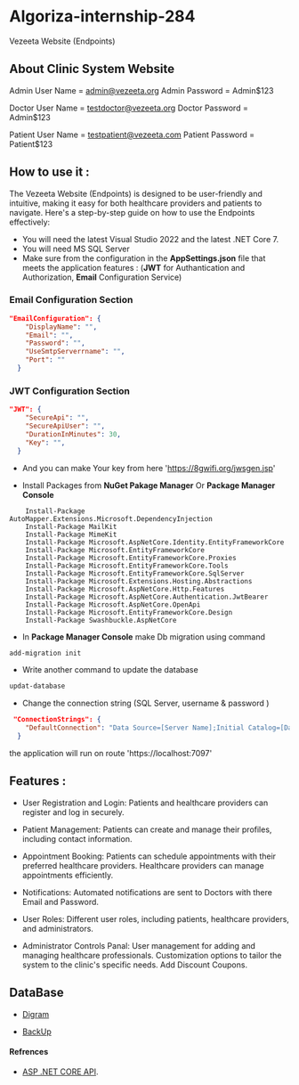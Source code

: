 # Algoriza-internship-284

Vezeeta Website (Endpoints)


## About Clinic System Website

Admin User Name = admin@vezeeta.org
Admin Password = Admin$123

Doctor User Name = testdoctor@vezeeta.org
Doctor Password = Admin$123

Patient User Name = testpatient@vezeeta.com
Patient Password = Patient$123

## How to use it :

The Vezeeta Website (Endpoints) is designed to be user-friendly and intuitive, making it easy for both healthcare providers and patients to navigate. Here's a step-by-step guide on how to use the Endpoints effectively:

- You will need the latest Visual Studio 2022 and the latest .NET Core 7.
- You will need  MS SQL Server
- Make sure from the configuration in the **AppSettings.json** file that meets the application features :
    (**JWT** for Authantication and Authorization, **Email** Configuration Service)

### Email Configuration Section

```json
"EmailConfiguration": {
    "DisplayName": "",
    "Email": "",
    "Password": "",
    "UseSmtpServerrname": "",
    "Port": ""
  }
```

### JWT Configuration Section

```json
"JWT": {
    "SecureApi": "",
    "SecureApiUser": "",
    "DurationInMinutes": 30,
    "Key": "", 
  } 
```
- And you can make Your key from here  'https://8gwifi.org/jwsgen.jsp'

- Install Packages from **NuGet Pakage Manager** Or **Package Manager Console**
```
    Install-Package AutoMapper.Extensions.Microsoft.DependencyInjection
    Install-Package MailKit
    Install-Package MimeKit
    Install-Package Microsoft.AspNetCore.Identity.EntityFrameworkCore
    Install-Package Microsoft.EntityFrameworkCore
    Install-Package Microsoft.EntityFrameworkCore.Proxies
    Install-Package Microsoft.EntityFrameworkCore.Tools
    Install-Package Microsoft.EntityFrameworkCore.SqlServer
    Install-Package Microsoft.Extensions.Hosting.Abstractions
    Install-Package Microsoft.AspNetCore.Http.Features
    Install-Package Microsoft.AspNetCore.Authentication.JwtBearer
    Install-Package Microsoft.AspNetCore.OpenApi
    Install-Package Microsoft.EntityFrameworkCore.Design
    Install-Package Swashbuckle.AspNetCore
```

- In **Package Manager Console** make Db migration using command

```cmd
add-migration init
```
- Write another command to update the database

```cmd
updat-database
```
- Change the connection string (SQL Server, username & password )

```json
 "ConnectionStrings": {
    "DefaultConnection": "Data Source=[Server Name];Initial Catalog=[DataBase Name];User ID=[Sql server Username];Password=[Sql server Password];Connect Timeout=30;Encrypt=False;Trust Server Certificate=True;Application Intent=ReadWrite;Multi Subnet Failover=False"
  }
```
the application will run on route 'https://localhost:7097'

## Features :

- User Registration and Login:
  Patients and healthcare providers can register and log in securely.


- Patient Management:
  Patients can create and manage their profiles, including contact information.

- Appointment Booking:
  Patients can schedule appointments with their preferred healthcare providers.
  Healthcare providers can manage appointments efficiently.

- Notifications:
  Automated notifications are sent to Doctors with there Email and Password.

- User Roles:
Different user roles, including patients, healthcare providers, and administrators.

- Administrator Controls Panal:
   User management for adding and managing healthcare professionals.
   Customization options to tailor the system to the clinic's specific needs.
   Add Discount Coupons.


## DataBase
- [Digram](https://dbdiagram.io/d/Vezeeta-Website-Endpoints-65660b063be1495787e76d59)

- [BackUp](https://github.com/Abanob-Ashraf/algoriza-internship-284/tree/main/DataBaseBackUp)


#### Refrences

- [ASP .NET CORE API](https://learn.microsoft.com/en-us/aspnet/core/?view=aspnetcore-7.0).